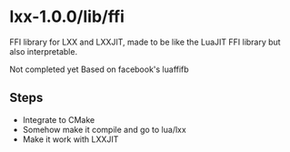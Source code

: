 # lxx-1.0.0/lib/ffi
FFI library for LXX and LXXJIT, made to be like the LuaJIT FFI library but also interpretable.

Not completed yet
Based on facebook's luaffifb

## Steps
- Integrate to CMake
- Somehow make it compile and go to lua/lxx
- Make it work with LXXJIT